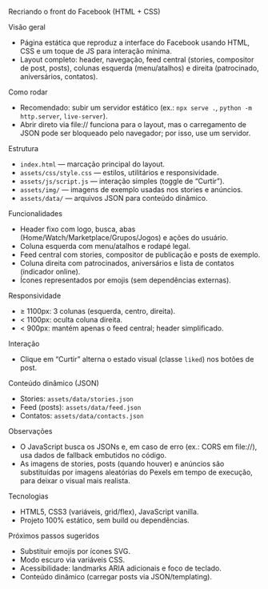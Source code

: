 Recriando o front do Facebook (HTML + CSS)

Visão geral
- Página estática que reproduz a interface do Facebook usando HTML, CSS e um toque de JS para interação mínima.
- Layout completo: header, navegação, feed central (stories, compositor de post, posts), colunas esquerda (menu/atalhos) e direita (patrocinado, aniversários, contatos).

Como rodar
- Recomendado: subir um servidor estático (ex.: `npx serve .`, `python -m http.server`, `live-server`).
- Abrir direto via file:// funciona para o layout, mas o carregamento de JSON pode ser bloqueado pelo navegador; por isso, use um servidor.

Estrutura
- `index.html` — marcação principal do layout.
- `assets/css/style.css` — estilos, utilitários e responsividade.
- `assets/js/script.js` — interação simples (toggle de “Curtir”).
- `assets/img/` — imagens de exemplo usadas nos stories e anúncios.
 - `assets/data/` — arquivos JSON para conteúdo dinâmico.

Funcionalidades
- Header fixo com logo, busca, abas (Home/Watch/Marketplace/Grupos/Jogos) e ações do usuário.
- Coluna esquerda com menu/atalhos e rodapé legal.
- Feed central com stories, compositor de publicação e posts de exemplo.
- Coluna direita com patrocinados, aniversários e lista de contatos (indicador online).
- Ícones representados por emojis (sem dependências externas).

Responsividade
- ≥ 1100px: 3 colunas (esquerda, centro, direita).
- < 1100px: oculta coluna direita.
- < 900px: mantém apenas o feed central; header simplificado.

Interação
- Clique em “Curtir” alterna o estado visual (classe `liked`) nos botões de post.

Conteúdo dinâmico (JSON)
- Stories: `assets/data/stories.json`
- Feed (posts): `assets/data/feed.json`
- Contatos: `assets/data/contacts.json`

Observações
- O JavaScript busca os JSONs e, em caso de erro (ex.: CORS em file://), usa dados de fallback embutidos no código.
- As imagens de stories, posts (quando houver) e anúncios são substituídas por imagens aleatórias do Pexels em tempo de execução, para deixar o visual mais realista.

Tecnologias
- HTML5, CSS3 (variáveis, grid/flex), JavaScript vanilla.
- Projeto 100% estático, sem build ou dependências.

Próximos passos sugeridos
- Substituir emojis por ícones SVG.
- Modo escuro via variáveis CSS.
- Acessibilidade: landmarks ARIA adicionais e foco de teclado.
- Conteúdo dinâmico (carregar posts via JSON/templating).
